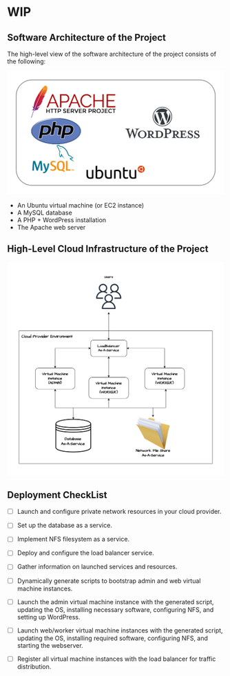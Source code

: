 # WIP

## Software Architecture of the Project
The high-level view of the software architecture of the project consists of the following:

![](./assets/software-arch.png)

- An Ubuntu virtual machine (or EC2 instance)
- A MySQL database
- A PHP + WordPress installation
- The Apache web server


## High-Level Cloud Infrastructure of the Project

![](./assets/hi-level-cloud-arch.png)

## Deployment CheckList
- [ ] Launch and configure private network resources in your cloud provider.
- [ ] Set up the database as a service.
- [ ] Implement NFS filesystem as a service.
- [ ] Deploy and configure the load balancer service.
- [ ] Gather information on launched services and resources.
- [ ] Dynamically generate scripts to bootstrap admin and web virtual machine instances.
- [ ] Launch the admin virtual machine instance with the generated script, updating the OS, installing necessary software, configuring NFS, and setting up WordPress.
- [ ] Launch web/worker virtual machine instances with the generated script, updating the OS, installing required software, configuring NFS, and starting the webserver.
- [ ] Register all virtual machine instances with the load balancer for traffic distribution.

